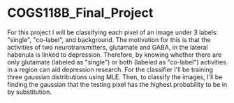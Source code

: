 # COGS118B_Final_Project
For this project I will be classifying each pixel of an image under 3 labels: "single", "co-label", and background. The motivation for this is that the activities of two neurotransmitters, glutamate and GABA, in the lateral habenula is linked to depression. Therefore, by knowing whether there are only glutamate (labeled as "single") or both (labeled as "co-label") activities in a region can aid depression research. For the classifier I'll be training three gaussian distributions using MLE. Then, to classify the images, I'll be finding the gaussian that the testing pixel has the highest probability to be in by substitution. 
